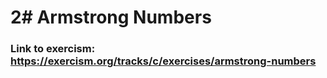 # 2# Armstrong Numbers

### Link to exercism: https://exercism.org/tracks/c/exercises/armstrong-numbers

